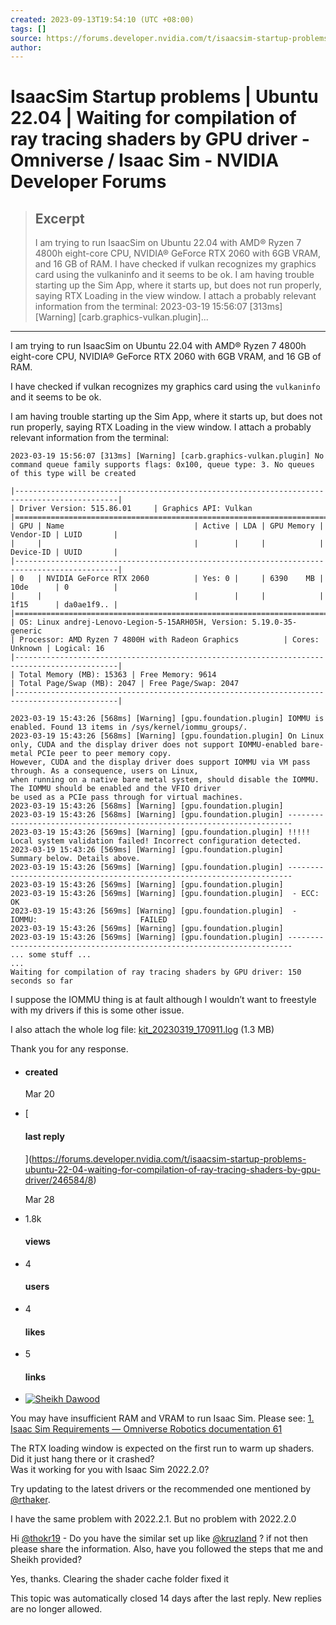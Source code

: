 ```yaml
---
created: 2023-09-13T19:54:10 (UTC +08:00)
tags: []
source: https://forums.developer.nvidia.com/t/isaacsim-startup-problems-ubuntu-22-04-waiting-for-compilation-of-ray-tracing-shaders-by-gpu-driver/246584
author: 
---
```


# IsaacSim Startup problems | Ubuntu 22.04 | Waiting for compilation of ray tracing shaders by GPU driver - Omniverse / Isaac Sim - NVIDIA Developer Forums

> ## Excerpt
> I am trying to run IsaacSim on Ubuntu 22.04 with AMD® Ryzen 7 4800h eight-core CPU, NVIDIA® GeForce RTX 2060 with 6GB VRAM, and 16 GB of RAM.  I have checked if vulkan recognizes my graphics card using the vulkaninfo and it seems to be ok.  I am having trouble starting up the Sim App, where it starts up, but does not run properly, saying RTX Loading in the view window. I attach a probably relevant information from the terminal:  2023-03-19 15:56:07 [313ms] [Warning] [carb.graphics-vulkan.plugin]...

---
I am trying to run IsaacSim on Ubuntu 22.04 with AMD® Ryzen 7 4800h eight-core CPU, NVIDIA® GeForce RTX 2060 with 6GB VRAM, and 16 GB of RAM.

I have checked if vulkan recognizes my graphics card using the `vulkaninfo` and it seems to be ok.

I am having trouble starting up the Sim App, where it starts up, but does not run properly, saying RTX Loading in the view window. I attach a probably relevant information from the terminal:

```
2023-03-19 15:56:07 [313ms] [Warning] [carb.graphics-vulkan.plugin] No command queue family supports flags: 0x100, queue type: 3. No queues of this type will be created

|---------------------------------------------------------------------------------------------|
| Driver Version: 515.86.01     | Graphics API: Vulkan
|=============================================================================================|
| GPU | Name                             | Active | LDA | GPU Memory | Vendor-ID | LUID       |
|     |                                  |        |     |            | Device-ID | UUID       |
|---------------------------------------------------------------------------------------------|
| 0   | NVIDIA GeForce RTX 2060          | Yes: 0 |     | 6390    MB | 10de      | 0          |
|     |                                  |        |     |            | 1f15      | da0ae1f9.. |
|=============================================================================================|
| OS: Linux andrej-Lenovo-Legion-5-15ARH05H, Version: 5.19.0-35-generic
| Processor: AMD Ryzen 7 4800H with Radeon Graphics          | Cores: Unknown | Logical: 16
|---------------------------------------------------------------------------------------------|
| Total Memory (MB): 15363 | Free Memory: 9614
| Total Page/Swap (MB): 2047 | Free Page/Swap: 2047
|---------------------------------------------------------------------------------------------|

2023-03-19 15:43:26 [568ms] [Warning] [gpu.foundation.plugin] IOMMU is enabled. Found 13 items in /sys/kernel/iommu_groups/.
2023-03-19 15:43:26 [568ms] [Warning] [gpu.foundation.plugin] On Linux only, CUDA and the display driver does not support IOMMU-enabled bare-metal PCIe peer to peer memory copy.
However, CUDA and the display driver does support IOMMU via VM pass through. As a consequence, users on Linux,
when running on a native bare metal system, should disable the IOMMU. The IOMMU should be enabled and the VFIO driver
be used as a PCIe pass through for virtual machines.
2023-03-19 15:43:26 [568ms] [Warning] [gpu.foundation.plugin] 
2023-03-19 15:43:26 [568ms] [Warning] [gpu.foundation.plugin] -----------------------------------------------------------------------
2023-03-19 15:43:26 [569ms] [Warning] [gpu.foundation.plugin] !!!!! Local system validation failed! Incorrect configuration detected.
2023-03-19 15:43:26 [569ms] [Warning] [gpu.foundation.plugin]       Summary below. Details above.
2023-03-19 15:43:26 [569ms] [Warning] [gpu.foundation.plugin] -----------------------------------------------------------------------
2023-03-19 15:43:26 [569ms] [Warning] [gpu.foundation.plugin] 
2023-03-19 15:43:26 [569ms] [Warning] [gpu.foundation.plugin]  - ECC:                         OK
2023-03-19 15:43:26 [569ms] [Warning] [gpu.foundation.plugin]  - IOMMU:                       FAILED
2023-03-19 15:43:26 [569ms] [Warning] [gpu.foundation.plugin] 
2023-03-19 15:43:26 [569ms] [Warning] [gpu.foundation.plugin] -----------------------------------------------------------------------
... some stuff ...
...
Waiting for compilation of ray tracing shaders by GPU driver: 150 seconds so far
```

I suppose the IOMMU thing is at fault although I wouldn’t want to freestyle with my drivers if this is some other issue.

I also attach the whole log file: [kit\_20230319\_170911.log](https://forums.developer.nvidia.com/uploads/short-url/2FAA99JLuOaf6GbvePeUPILdRMi.log) (1.3 MB)

Thank you for any response.

-   #### created
    
    Mar 20
    
-   [
    
    #### last reply
    
    ](https://forums.developer.nvidia.com/t/isaacsim-startup-problems-ubuntu-22-04-waiting-for-compilation-of-ray-tracing-shaders-by-gpu-driver/246584/8)
    
    [](https://forums.developer.nvidia.com/t/isaacsim-startup-problems-ubuntu-22-04-waiting-for-compilation-of-ray-tracing-shaders-by-gpu-driver/246584/8)Mar 28
    
-   1.8k
    
    #### views
    
-   4
    
    #### users
    
-   4
    
    #### likes
    
-   5
    
    #### links
    
-   [![](https://sea2.discourse-cdn.com/nvidia/user_avatar/forums.developer.nvidia.com/sheikh_dawood/96/153723_2.png "Sheikh Dawood")](https://forums.developer.nvidia.com/u/Sheikh_Dawood "Sheikh_Dawood")
    

You may have insufficient RAM and VRAM to run Isaac Sim. Please see: [1\. Isaac Sim Requirements — Omniverse Robotics documentation 61](https://docs.omniverse.nvidia.com/app_isaacsim/app_isaacsim/requirements.html)

The RTX loading window is expected on the first run to warm up shaders.  
Did it just hang there or it crashed?  
Was it working for you with Isaac Sim 2022.2.0?

Try updating to the latest drivers or the recommended one mentioned by [@rthaker](https://forums.developer.nvidia.com/u/rthaker).

I have the same problem with 2022.2.1. But no problem with 2022.2.0

Hi [@thokr19](https://forums.developer.nvidia.com/u/thokr19) - Do you have the similar set up like [@kruzland](https://forums.developer.nvidia.com/u/kruzland) ? if not then please share the information. Also, have you followed the steps that me and Sheikh provided?

Yes, thanks. Clearing the shader cache folder fixed it

This topic was automatically closed 14 days after the last reply. New replies are no longer allowed.
